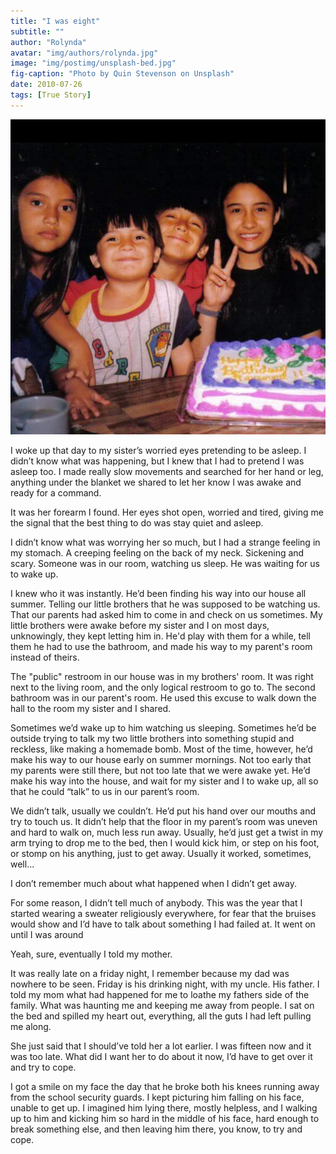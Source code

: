 ```yaml
---
title: "I was eight"
subtitle: ""
author: "Rolynda"
avatar: "img/authors/rolynda.jpg"
image: "img/postimg/unsplash-bed.jpg"
fig-caption: "Photo by Quin Stevenson on Unsplash"
date: 2010-07-26 
tags: [True Story]
---
```


![8 year old Roly](/img/embeddedpics/Ro11bday.jpg)

I woke up that day to my sister’s worried eyes pretending to be asleep. I didn’t
know what was happening, but I knew that I had to pretend I was asleep too. I
made really slow movements and searched for her hand or leg, anything under
the blanket we shared to let her know I was awake and ready for a command.

It was her forearm I found. Her eyes shot open, worried and tired, giving me the
signal that the best thing to do was stay quiet and asleep.

I didn’t know what was worrying her so much, but I had a strange feeling in my
stomach. A creeping feeling on the back of my neck. Sickening and
scary. Someone was in our room, watching us sleep. He was waiting for us to
wake up.

I knew who it was instantly. He’d been finding his way into our house all summer.
Telling our little brothers that he was supposed to be watching us. That our
parents had asked him to come in and check on us sometimes. My little brothers
were awake before my sister and I on most days, unknowingly, they kept letting
him in. He'd play with them for a while, tell them he had to use the bathroom, and
made his way to my parent's room instead of theirs.

The "public" restroom in our house was in my brothers' room. It was right next to
the living room, and the only logical restroom to go to. The second bathroom was
in our parent's room. He used this excuse to walk down the hall to the room my
sister and I shared.

Sometimes we’d wake up to him watching us sleeping. Sometimes he’d be
outside trying to talk my two little brothers into something stupid and reckless, like
making a homemade bomb. Most of the time, however, he’d make his way to our
house early on summer mornings. Not too early that my parents were still there,
but not too late that we were awake yet. He’d make his way into the house, and
wait for my sister and I to wake up, all so that he could “talk” to us in our parent’s
room.

We didn’t talk, usually we couldn’t. He’d put his hand over our mouths and try to
touch us. It didn’t help that the floor in my parent’s room was uneven and hard to
walk on, much less run away. Usually, he’d just get a twist in my arm trying to drop
me to the bed, then I would kick him, or step on his foot, or stomp on his anything,
just to get away. Usually it worked, sometimes, well...

I don’t remember much about what happened when I didn’t get away.

For some reason, I didn’t tell much of anybody. This was the year that I started
wearing a sweater religiously everywhere, for fear that the bruises would show
and I’d have to talk about something I had failed at. It went on until I was around


Yeah, sure, eventually I told my mother.


It was really late on a friday night, I remember because my dad was nowhere to
be seen. Friday is his drinking night, with my uncle. His father. I told my mom what
had happened for me to loathe my fathers side of the family. What was haunting
me and keeping me away from people. I sat on the bed and spilled my heart out,
everything, all the guts I had left pulling me along.

She just said that I should’ve told her a lot earlier. I was fifteen now and it was too
late. What did I want her to do about it now, I’d have to get over it and try to cope.

I got a smile on my face the day that he broke both his knees running away from
the school security guards. I kept picturing him falling on his face, unable to get
up. I imagined him lying there, mostly helpless, and I walking up to him and
kicking him so hard in the middle of his face, hard enough to break something
else, and then leaving him there, 
you know, 
to try and cope.
